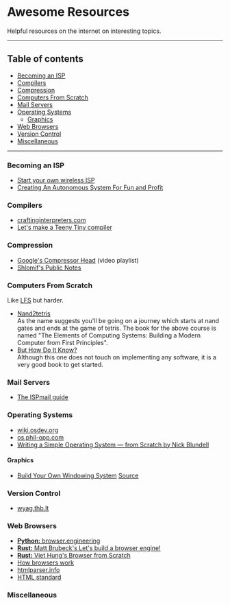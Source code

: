 # Awesome Resources

Helpful resources on the internet on interesting topics.

---

## Table of contents

- [Becoming an ISP](#becoming-an-isp)
- [Compilers](#compilers)
- [Compression](#compression)
- [Computers From Scratch](#computers-from-scratch)
- [Mail Servers](#mail-servers)
- [Operating Systems](#operating-systems)
  - [Graphics](#graphics)
- [Web Browsers](#web-browsers)
- [Version Control](#version-control)
- [Miscellaneous](#miscellaneous)

---

### Becoming an ISP

- [Start your own wireless ISP](https://startyourownisp.com)
- [Creating An Autonomous System For Fun and Profit](https://blog.thelifeofkenneth.com/2017/11/creating-autonomous-system-for-fun-and.html)

### Compilers

- [craftinginterpreters.com](https://craftinginterpreters.com/contents.html)
- [Let's make a Teeny Tiny compiler](https://austinhenley.com/blog/teenytinycompiler1.html)

### Compression

- [Google's Compressor Head](https://www.youtube.com/playlist?list=PLOU2XLYxmsIJGErt5rrCqaSGTMyyqNt2H) (video playlist)
- [Shlomif's Public Notes](https://github.com/shlomif/shlomif-public-notes/blob/master/notes/compression.md)

### Computers From Scratch

Like [LFS](https://www.linuxfromscratch.org/) but harder.

- [Nand2tetris](https://www.nand2tetris.org/) \
  As the name suggests you'll be going on a journey which starts at nand gates and ends at the game of tetris.
  The book for the above course is named "The Elements of Computing Systems: Building a Modern Computer from First
  Principles".
- [But How Do It Know?](http://www.buthowdoitknow.com/)\
  Although this one does not touch on implementing any software, it is a very good book to get started.

### Mail Servers

- [The ISPmail guide](https://workaround.org)

### Operating Systems

- [wiki.osdev.org](https://wiki.osdev.org)
- [os.phil-opp.com](https://os.phil-opp.com/)
- [Writing a Simple Operating System — from Scratch by Nick Blundell](https://www.cs.bham.ac.uk/~exr/lectures/opsys/10_11/lectures/os-dev.pdf)

#### Graphics

- [Build Your Own Windowing System](https://jmarlin.github.io/wsbe/) [Source](https://github.com/JMarlin/wsbe)

### Version Control

- [wyag.thb.lt](https://wyag.thb.lt/)

### Web Browsers

- [__Python:__ browser.engineering](https://browser.engineering/)
- [__Rust:__ Matt Brubeck's Let's build a browser engine!](https://limpet.net/mbrubeck/2014/08/08/toy-layout-engine-1.html)
- [__Rust:__ Viet Hung's Browser from Scratch](https://viethung.space/blog/2020/05/29/Browser-from-Scratch-Introduction/)
- [How browsers work](https://web.dev/howbrowserswork/)
- [htmlparser.info](https://htmlparser.info/)
- [HTML standard](https://html.spec.whatwg.org/multipage/)

### Miscellaneous

